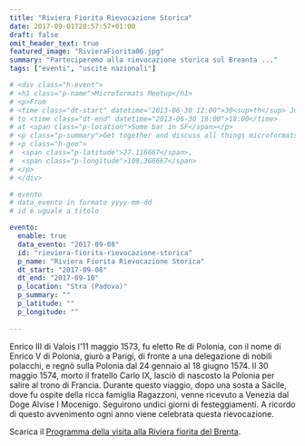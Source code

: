 ```yaml
---
title: "Riviera Fiorita Rievocazione Storica"
date: 2017-09-01T20:57:57+01:00
draft: false
omit_header_text: true
featured_image: "RivieraFiorita06.jpg"
summary: "Parteciperemo alla rievocazione storica sul Breanta ..."
tags: ["eventi", "uscite nazionali"]

# <div class="h-event">
# <h1 class="p-name">Microformats Meetup</h1>
# <p>From 
# <time class="dt-start" datetime="2013-06-30 12:00">30<sup>th</sup> June 2013, 12:00</time>
# to <time class="dt-end" datetime="2013-06-30 18:00">18:00</time>
# at <span class="p-location">Some bar in SF</span></p>
# <p class="p-summary">Get together and discuss all things microformats-related.</p>
# <p class="h-geo">
#  <span class="p-latitude">27.116667</span>,
#  <span class="p-longitude">109.366667</span>
# </p>
# </div>

# evento 
# data_evento in formato yyyy-mm-dd
# id è uguale a titolo

evento:
  enable: true
  data_evento: "2017-09-08"
  id: "rieviera-fiorita-rievocazione-storica"
  p_name: "Riviera Fiorita Rievocazione Storica"
  dt_start: "2017-09-08"
  dt_end: "2017-09-10"
  p_location: "Stra (Padova)"
  p_summary: ""
  p_latitude: ""
  p_longitude: ""
  
---
```


Enrico III di Valois l'11 maggio 1573, fu eletto Re di Polonia, con il nome di Enrico V di Polonia, giurò a Parigi, di fronte a una delegazione di nobili polacchi, e regnò sulla Polonia dal 24 gennaio al 18 giugno 1574. Il 30 maggio 1574, morto il fratello Carlo IX, lasciò di nascosto la Polonia per salire al trono di Francia. Durante questo viaggio, dopo una sosta a Sacile, dove fu ospite della ricca famiglia Ragazzoni, venne ricevuto a Venezia dal Doge Alvise I Mocenigo. Seguirono undici giorni di festeggiamenti. A ricordo di questo avvenimento ogni anno viene celebrata questa rievocazione.

Scarica il [Programma della visita alla Riviera fiorita del Brenta](ProgrammaRivieraFiorita.pdf).
